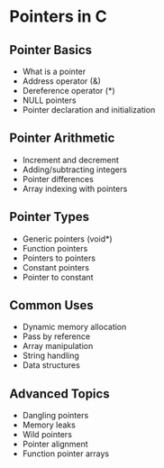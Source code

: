 # Pointers in C

## Pointer Basics
- What is a pointer
- Address operator (&)
- Dereference operator (*)
- NULL pointers
- Pointer declaration and initialization

## Pointer Arithmetic
- Increment and decrement
- Adding/subtracting integers
- Pointer differences
- Array indexing with pointers

## Pointer Types
- Generic pointers (void*)
- Function pointers
- Pointers to pointers
- Constant pointers
- Pointer to constant

## Common Uses
- Dynamic memory allocation
- Pass by reference
- Array manipulation
- String handling
- Data structures

## Advanced Topics
- Dangling pointers
- Memory leaks
- Wild pointers
- Pointer alignment
- Function pointer arrays 